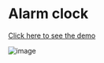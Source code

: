 # Alarm clock

[Click here to see the demo](https://stefanoturcarelli.github.io/alarm-clock/)

![image](https://github.com/stefanoturcarelli/alarm-clock/assets/67341828/85ce2db3-e300-474d-ba0d-d4831feee4e9)
